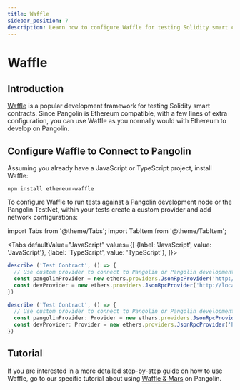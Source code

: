 ```yaml
---
title: Waffle
sidebar_position: 7
description: Learn how to configure Waffle for testing Solidity smart contracts to either a locally running Pangolin development node or the Pangolin TestNet.
---
```


# Waffle

## Introduction

[Waffle](https://www.getwaffle.io/) is a popular development framework for testing Solidity smart contracts. Since Pangolin is Ethereum compatible, with a few lines of extra configuration, you can use Waffle as you normally would with Ethereum to develop on Pangolin.

## Configure Waffle to Connect to Pangolin

Assuming you already have a JavaScript or TypeScript project, install Waffle:

```
npm install ethereum-waffle
```

To configure Waffle to run tests against a Pangolin development node or the Pangolin TestNet, within your tests create a custom provider and add network configurations:

import Tabs from '@theme/Tabs';
import TabItem from '@theme/TabItem';


<Tabs
  defaultValue="JavaScript"
  values={[
    {label: 'JavaScript', value: 'JavaScript'},
    {label: 'TypeScript', value: 'TypeScript'},
  ]}>
  <TabItem value="JavaScript">

```js
describe ('Test Contract', () => {
  // Use custom provider to connect to Pangolin or Pangolin development node
  const pangolinProvider = new ethers.providers.JsonRpcProvider('http://pangolin-rpc.darwinia.network');
  const devProvider = new ethers.providers.JsonRpcProvider('http://localhost:9933');
})
```

  </TabItem>
  <TabItem value="TypeScript">

```typescript
describe ('Test Contract', () => {
  // Use custom provider to connect to Pangolin or Pangolin development node
  const pangolinProvider: Provider = new ethers.providers.JsonRpcProvider('http://pangolin-rpc.darwinia.network');
  const devProvider: Provider = new ethers.providers.JsonRpcProvider('http://localhost:9933');
})
```

  </TabItem>
</Tabs>

## Tutorial

If you are interested in a more detailed step-by-step guide on how to use Waffle, go to our specific tutorial about using [Waffle & Mars](/builders/interact/waffle-mars/) on Pangolin.
